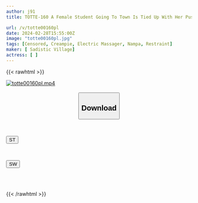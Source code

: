```yaml
---
author: j91
title: TOTTE-160 A Female Student Going To Town Is Tied Up With Her Pussy Exposed And Made To Cum Over And Over Again And Squirts! An Amateur Girl Who Can’t Stop Feeling The Pleasure For The First Time In Her Life Can’t Refuse Continuous Vaginal Cum Shot When He Shows Off His Big Dick! Take A Picture Of The Magic Mirror Issue! ~Dream Edition~

url: /v/totte00160pl
date: 2024-02-28T15:55:00Z
image: "totte00160pl.jpg"
tags: [Censored, Creampie, Electric Massager, Nampa, Restraint]
maker: [ Sadistic Village]
actress: [ ]
---
```



{{< rawhtml >}}

<div class="video" data-videoid="BBPWmmKXqmSQyW">
    <a href="javascript:;">
        <img src="/v/totte00160pl/totte00160pl.jpg" width="WIDTH" height="HEIGHT" alt="totte00160pl.mp4" loading="lazy">
    </a>
</div>

<script type="text/javascript" src="https://j91.asia/asset/on-demand-st.js"></script>

<br>
  <link rel="stylesheet" href="https://j91.asia/asset/bs5.css">
  
  <center>
  <button class="btn btn-primary" type="button" data-bs-toggle="collapse" data-bs-target=".multi-collapse" aria-expanded="false" aria-controls="multiCollapseExample1 multiCollapseExample2"><h2>Download</h2></button></center>
</p>
<div class="row">
  <div class="col">
    <div class="collapse multi-collapse" id="multiCollapseExample1">
      <div class="card card-body">
	      	      <br>
<div class="buttons">  
<p><a href="https://streamtape.to/v/BBPWmmKXqmSQyW" target="_blank"><button class="btn-hover color-3"><i class="fa fa-download"></i> ST</button></a></p></div>
    </div>
  </div>
</div>
  <div class="col">
    <div class="collapse multi-collapse" id="multiCollapseExample2">
      <div class="card card-body">
	      <br>
<div class="buttons">
<p><a href="https://cdnwish.com/b8eex7erjmrf" target="_blank"><button class="btn-hover color-2"><i class="fa fa-download"></i> SW</button></a></p></div>
<br><br>
      </div>
    </div>
  </div>
</div>

{{< /rawhtml >}}